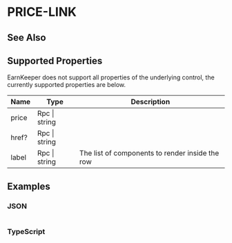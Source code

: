 # PRICE-LINK

## See Also

## Supported Properties

EarnKeeper does not support all properties of the underlying control, the currently supported properties are below.

| Name  | Type          | Description                                     |
| ----- | ------------- | ----------------------------------------------- |
| price | Rpc \| string |                                                 |
| href? | Rpc \| string |                                                 |
| label | Rpc \| string | The list of components to render inside the row |

## Examples

### JSON

```json
```

### TypeScript

```javascript
```
